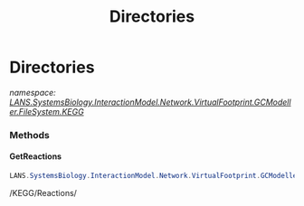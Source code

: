 ﻿---
title: Directories
---

# Directories
_namespace: [LANS.SystemsBiology.InteractionModel.Network.VirtualFootprint.GCModeller.FileSystem.KEGG](N-LANS.SystemsBiology.InteractionModel.Network.VirtualFootprint.GCModeller.FileSystem.KEGG.html)_



### Methods

#### GetReactions
```csharp
LANS.SystemsBiology.InteractionModel.Network.VirtualFootprint.GCModeller.FileSystem.KEGG.Directories.GetReactions
```
/KEGG/Reactions/




